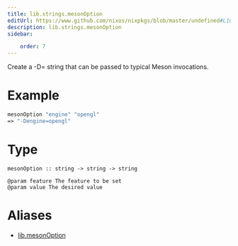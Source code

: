 ```yaml
---
title: lib.strings.mesonOption
editUrl: https://www.github.com/nixos/nixpkgs/blob/master/undefined#L1072C17
description: lib.strings.mesonOption
sidebar:

    order: 7
---
```


Create a -D<feature>=<value> string that can be passed to typical Meson
invocations.

# Example

```nix
mesonOption "engine" "opengl"
=> "-Dengine=opengl"
```

# Type

```
mesonOption :: string -> string -> string

@param feature The feature to be set
@param value The desired value
```


# Aliases

- [lib.mesonOption](/nix-doc-comments/reference/lib/lib-mesonoption)



